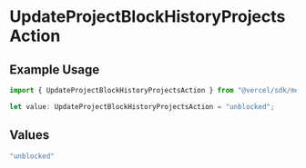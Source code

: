 # UpdateProjectBlockHistoryProjectsAction

## Example Usage

```typescript
import { UpdateProjectBlockHistoryProjectsAction } from "@vercel/sdk/models/updateprojectop.js";

let value: UpdateProjectBlockHistoryProjectsAction = "unblocked";
```

## Values

```typescript
"unblocked"
```